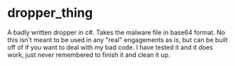 # dropper_thing
A badly written dropper in c#. Takes the malware file in base64 format. No this isn't meant to be used in any "real" engagements as is, but can be built off of if you want to deal with my bad code. I have tested it and it does work, just never remembered to finish it and clean it up.
